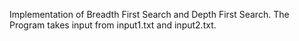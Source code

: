 
Implementation of Breadth First Search and Depth First Search.
The Program takes input from input1.txt and input2.txt. 
